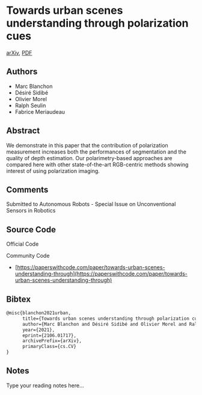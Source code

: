 
# Towards urban scenes understanding through polarization cues

[arXiv](https://arxiv.org/abs/2106.01717), [PDF](https://arxiv.org/pdf/2106.01717.pdf)

## Authors

- Marc Blanchon
- Désiré Sidibé
- Olivier Morel
- Ralph Seulin
- Fabrice Meriaudeau

## Abstract

We demonstrate in this paper that the contribution of polarization measurement increases both the performances of segmentation and the quality of depth estimation. Our polarimetry-based approaches are compared here with other state-of-the-art RGB-centric methods showing interest of using polarization imaging.

## Comments

Submitted to Autonomous Robots - Special Issue on Unconventional Sensors in Robotics

## Source Code

Official Code



Community Code

- [https://paperswithcode.com/paper/towards-urban-scenes-understanding-through](https://paperswithcode.com/paper/towards-urban-scenes-understanding-through)

## Bibtex

```tex
@misc{blanchon2021urban,
      title={Towards urban scenes understanding through polarization cues}, 
      author={Marc Blanchon and Désiré Sidibé and Olivier Morel and Ralph Seulin and Fabrice Meriaudeau},
      year={2021},
      eprint={2106.01717},
      archivePrefix={arXiv},
      primaryClass={cs.CV}
}
```

## Notes

Type your reading notes here...

